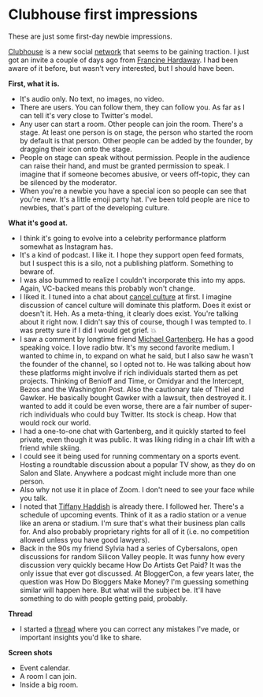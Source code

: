 # Clubhouse first impressions
These are just some first-day newbie impressions.  

<a href="https://www.joinclubhouse.com/">Clubhouse</a> is a new social <a href="https://techcrunch.com/2020/04/18/clubhouse-app-chat-rooms/">network</a> that seems to be gaining traction. I just got an invite a couple of days ago from <a href="https://twitter.com/hardaway">Francine Hardaway</a>. I had been aware of it before, but wasn't very interested, but I should have been.

<b>First, what it is.</b>
* It's audio only. No text, no images, no video.
* There are users. You can follow them, they can follow you. As far as I can tell it's very close to Twitter's model.
* Any user can start a room. Other people can join the room. There's a stage. At least one person is on stage, the person who started the room by default is that person. Other people can be added by the founder, by dragging their icon onto the stage. 
* People on stage can speak without permission. People in the audience can raise their hand, and must be granted permission to speak. I imagine that if someone becomes abusive, or veers off-topic, they can be silenced by the moderator.
* When you're a newbie you have a special icon so people can see that you're new. It's a little emoji party hat. I've been told people are nice to newbies, that's part of the developing culture.

<b>What it's good at.</b>
* I think it's going to evolve into a celebrity performance platform somewhat as Instagram has.
* It's a kind of podcast. I like it. I hope they support open feed formats, but I suspect this is a silo, not a publishing platform. Something to beware of. 
* I was also bummed to realize I couldn't incorporate this into my apps. Again, VC-backed means this probably won't change. 
* I liked it. I tuned into a chat about <a href="https://duckduckgo.com/?q=cancel+culture&t=hk&ia=web">cancel culture</a> at first. I imagine discussion of cancel culture will dominate this platform. Does it exist or doesn't it. Heh. As a meta-thing, it clearly does exist. You're talking about it right now. I didn't say this of course, though I was tempted to. I was pretty sure if I did I would get grief. :boom:
* I saw a comment by longtime friend <a href="https://twitter.com/gartenberg">Michael Gartenberg</a>. He has a good speaking voice. I love radio btw. It's my second favorite medium. I wanted to chime in, to expand on what he said, but I also saw he wasn't the founder of the channel, so I opted not to. He was talking about how these platforms might involve if rich individuals started them as pet projects. Thinking of Benioff and Time, or Omidyar and the Intercept, Bezos and the Washington Post. Also the cautionary tale of Thiel and Gawker. He basically bought Gawker with a lawsuit, then destroyed it. I wanted to add it could be even worse, there are a fair number of super-rich individuals who could buy Twitter. Its stock is cheap. How that would rock our world. 
* I had a one-to-one chat with Gartenberg, and it quickly started to feel private, even though it was public. It was liking riding in a chair lift with a friend while skiing. 
* I could see it being used for running commentary on a sports event. Hosting a roundtable discussion about a popular TV show, as they do on Salon and Slate. Anywhere a podcast might include more than one person. 
* Also why not use it in place of Zoom. I don't need to see your face while you talk.
* I noted that <a href="https://en.wikipedia.org/wiki/Tiffany_Haddish">Tiffany Haddish</a> is already there. I followed her. There's a schedule of upcoming events. Think of it as a radio station or a venue like an arena or stadium. I'm sure that's what their business plan calls for. And also probably proprietary rights for all of it (i.e. no competition allowed unless you have good lawyers). 
* Back in the 90s my friend Sylvia had a series of Cybersalons, open discussions for random Silicon Valley people. It was funny how every discussion very quickly became How Do Artists Get Paid? It was the only issue that ever got discussed. At BloggerCon, a few years later, the question was How Do Bloggers Make Money? I'm guessing something similar will happen here. But what will the subject be. It'll have something to do with people getting paid, probably. 

<b>Thread</b>
* I started a <a href="https://github.com/scripting/Scripting-News/issues/183">thread</a> where you can correct any mistakes I've made, or important insights you'd like to share. 

<b>Screen shots</b>
* Event calendar.
* A room I can join.
* Inside a big room.

